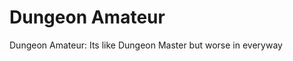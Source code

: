 Dungeon Amateur
====================
Dungeon Amateur: Its like Dungeon Master but worse in everyway
